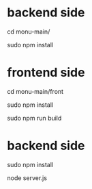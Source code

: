 # backend side
cd monu-main/

sudo npm install

# frontend side
cd monu-main/front

sudo npm install

sudo npm run build

# backend side
sudo npm install

node server.js
